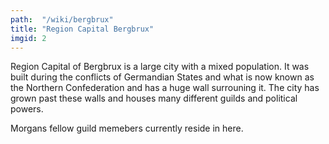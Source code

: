 ```yaml
---
path:  "/wiki/bergbrux"
title: "Region Capital Bergbrux"
imgid: 2
---
```


Region Capital of Bergbrux is a large city with a mixed population. It was built during the conflicts of Germandian States and what is now known as the Northern Confederation and has a huge wall surrouning it. The city has grown past these walls and houses many different guilds and political powers.

Morgans fellow guild memebers currently reside in here. 